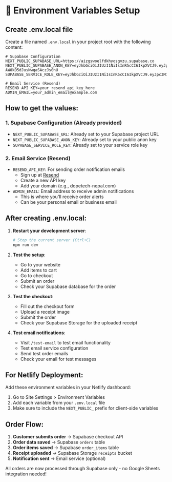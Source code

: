 # 🔧 Environment Variables Setup

## Create .env.local file

Create a file named `.env.local` in your project root with the following content:

```env
# Supabase Configuration
NEXT_PUBLIC_SUPABASE_URL=https://aizgswoelfdkhyosgvzu.supabase.co
NEXT_PUBLIC_SUPABASE_ANON_KEY=eyJhbGciOiJIUzI1NiIsInR5cCI6IkpXVCJ9.eyJpc3MiOiJzdXBhYmFzZSIsInJlZiI6ImFpemdzd29lbGZka2h5b3Nndnp1Iiwicm9sZSI6ImFub24iLCJpYXQiOjE3NTUwNTUyMjUsImV4cCI6MjA3MDYzMTIyNX0.4a7Smvc_bueFLqZNvGk-AW0kD5dJusNwqaSAczJs0hU
SUPABASE_SERVICE_ROLE_KEY=eyJhbGciOiJIUzI1NiIsInR5cCI6IkpXVCJ9.eyJpc3MiOiJzdXBhYmFzZSIsInJlZiI6ImFpemdzd29lbGZka2h5b3Nndnp1Iiwicm9sZSI6InNlcnZpY2Vfcm9sZSIsImlhdCI6MTc1NTA1NTIyNSwiZXhwIjoyMDcwNjMxMjI1fQ.gLnsyAhR8VSjbe37LdEHuFBGNDufqC4jZ9X3UOSNuGc

# Email Service (Resend)
RESEND_API_KEY=your_resend_api_key_here
ADMIN_EMAIL=your_admin_email@example.com
```

## How to get the values:

### 1. Supabase Configuration (Already provided)
- `NEXT_PUBLIC_SUPABASE_URL`: Already set to your Supabase project URL
- `NEXT_PUBLIC_SUPABASE_ANON_KEY`: Already set to your public anon key
- `SUPABASE_SERVICE_ROLE_KEY`: Already set to your service role key

### 2. Email Service (Resend)
- `RESEND_API_KEY`: For sending order notification emails
  - Sign up at [Resend](https://resend.com)
  - Create a new API key
  - Add your domain (e.g., dopetech-nepal.com)
- `ADMIN_EMAIL`: Email address to receive admin notifications
  - This is where you'll receive order alerts
  - Can be your personal email or business email

## After creating .env.local:

1. **Restart your development server**:
   ```bash
   # Stop the current server (Ctrl+C)
   npm run dev
   ```

2. **Test the setup**:
   - Go to your website
   - Add items to cart
   - Go to checkout
   - Submit an order
   - Check your Supabase database for the order

3. **Test the checkout**:
   - Fill out the checkout form
   - Upload a receipt image
   - Submit the order
   - Check your Supabase Storage for the uploaded receipt

4. **Test email notifications**:
   - Visit `/test-email` to test email functionality
   - Test email service configuration
   - Send test order emails
   - Check your email for test messages

## For Netlify Deployment:

Add these environment variables in your Netlify dashboard:
1. Go to Site Settings > Environment Variables
2. Add each variable from your `.env.local` file
3. Make sure to include the `NEXT_PUBLIC_` prefix for client-side variables

## Order Flow:

1. **Customer submits order** → Supabase checkout API
2. **Order data saved** → Supabase `orders` table
3. **Order items saved** → Supabase `order_items` table  
4. **Receipt uploaded** → Supabase Storage `receipts` bucket
5. **Notification sent** → Email service (optional)

All orders are now processed through Supabase only - no Google Sheets integration needed!
